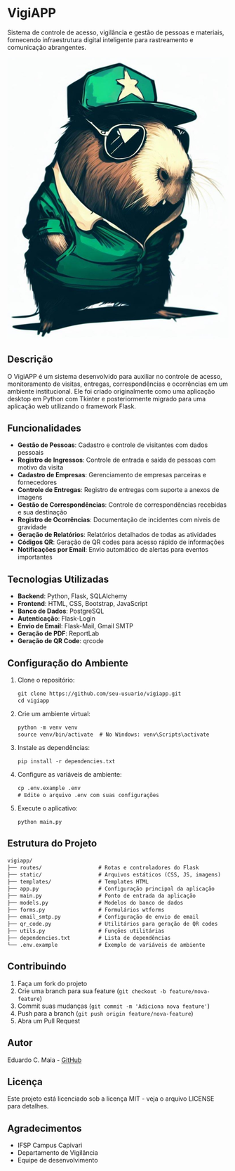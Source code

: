 # VigiAPP

Sistema de controle de acesso, vigilância e gestão de pessoas e materiais, fornecendo infraestrutura digital inteligente para rastreamento e comunicação abrangentes.

![Logo do VigiAPP](vigiapp.JPG)

## Descrição

O VigiAPP é um sistema desenvolvido para auxiliar no controle de acesso, monitoramento de visitas, entregas, correspondências e ocorrências em um ambiente institucional. Ele foi criado originalmente como uma aplicação desktop em Python com Tkinter e posteriormente migrado para uma aplicação web utilizando o framework Flask.

## Funcionalidades

- **Gestão de Pessoas**: Cadastro e controle de visitantes com dados pessoais
- **Registro de Ingressos**: Controle de entrada e saída de pessoas com motivo da visita
- **Cadastro de Empresas**: Gerenciamento de empresas parceiras e fornecedores
- **Controle de Entregas**: Registro de entregas com suporte a anexos de imagens
- **Gestão de Correspondências**: Controle de correspondências recebidas e sua destinação
- **Registro de Ocorrências**: Documentação de incidentes com níveis de gravidade
- **Geração de Relatórios**: Relatórios detalhados de todas as atividades
- **Códigos QR**: Geração de QR codes para acesso rápido de informações
- **Notificações por Email**: Envio automático de alertas para eventos importantes

## Tecnologias Utilizadas

- **Backend**: Python, Flask, SQLAlchemy
- **Frontend**: HTML, CSS, Bootstrap, JavaScript
- **Banco de Dados**: PostgreSQL
- **Autenticação**: Flask-Login
- **Envio de Email**: Flask-Mail, Gmail SMTP
- **Geração de PDF**: ReportLab
- **Geração de QR Code**: qrcode

## Configuração do Ambiente

1. Clone o repositório:
   ```
   git clone https://github.com/seu-usuario/vigiapp.git
   cd vigiapp
   ```

2. Crie um ambiente virtual:
   ```
   python -m venv venv
   source venv/bin/activate  # No Windows: venv\Scripts\activate
   ```

3. Instale as dependências:
   ```
   pip install -r dependencies.txt
   ```

4. Configure as variáveis de ambiente:
   ```
   cp .env.example .env
   # Edite o arquivo .env com suas configurações
   ```

5. Execute o aplicativo:
   ```
   python main.py
   ```

## Estrutura do Projeto

```
vigiapp/
├── routes/                  # Rotas e controladores do Flask
├── static/                  # Arquivos estáticos (CSS, JS, imagens)
├── templates/               # Templates HTML
├── app.py                   # Configuração principal da aplicação
├── main.py                  # Ponto de entrada da aplicação
├── models.py                # Modelos do banco de dados
├── forms.py                 # Formulários wtforms
├── email_smtp.py            # Configuração de envio de email
├── qr_code.py               # Utilitários para geração de QR codes
├── utils.py                 # Funções utilitárias
├── dependencies.txt         # Lista de dependências
└── .env.example             # Exemplo de variáveis de ambiente
```

## Contribuindo

1. Faça um fork do projeto
2. Crie uma branch para sua feature (`git checkout -b feature/nova-feature`)
3. Commit suas mudanças (`git commit -m 'Adiciona nova feature'`)
4. Push para a branch (`git push origin feature/nova-feature`)
5. Abra um Pull Request

## Autor

Eduardo C. Maia - [GitHub](https://github.com/educmaia)

## Licença

Este projeto está licenciado sob a licença MIT - veja o arquivo LICENSE para detalhes.

## Agradecimentos

- IFSP Campus Capivari
- Departamento de Vigilância
- Equipe de desenvolvimento